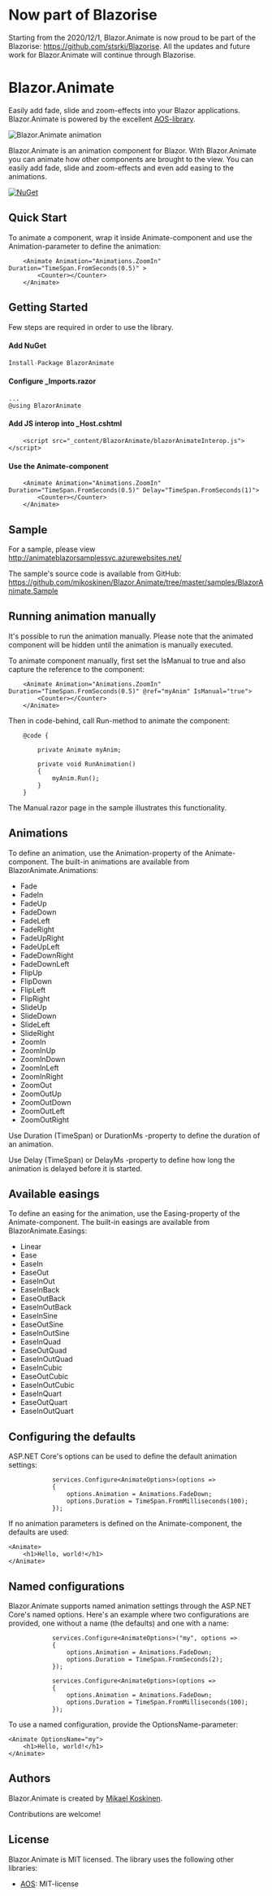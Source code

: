 # Now part of Blazorise

Starting from the 2020/12/1, Blazor.Animate is now proud to be part of the Blazorise: https://github.com/stsrki/Blazorise. All the updates and future work for Blazor.Animate will continue through Blazorise.

# Blazor.Animate 

Easily add fade, slide and zoom-effects into your Blazor applications. Blazor.Animate is powered by the excellent [AOS-library](https://michalsnik.github.io/aos/).

![Blazor.Animate animation](blazoranimate.gif)

Blazor.Animate is an animation component for Blazor. With Blazor.Animate you can animate how other components are brought to the view. You can easily add fade, slide and zoom-effects and even add easing to the animations.

[![NuGet](https://img.shields.io/nuget/v/BlazorAnimate.svg)](https://www.nuget.org/packages/BlazorAnimate/)

## Quick Start

To animate a component, wrap it inside Animate-component and use the Animation-parameter to define the animation:

```
    <Animate Animation="Animations.ZoomIn" Duration="TimeSpan.FromSeconds(0.5)" >
        <Counter></Counter>
    </Animate>
```

## Getting Started

Few steps are required in order to use the library.

#### Add NuGet

```csharp
Install-Package BlazorAnimate
```

#### Configure _Imports.razor

```
...
@using BlazorAnimate
```

#### Add JS interop into _Host.cshtml

```
    <script src="_content/BlazorAnimate/blazorAnimateInterop.js"></script>
```

#### Use the Animate-component

```
    <Animate Animation="Animations.ZoomIn" Duration="TimeSpan.FromSeconds(0.5)" Delay="TimeSpan.FromSeconds(1)">
        <Counter></Counter>
    </Animate>
```

## Sample

For a sample, please view http://animateblazorsamplessvc.azurewebsites.net/

The sample's source code is available from GitHub: https://github.com/mikoskinen/Blazor.Animate/tree/master/samples/BlazorAnimate.Sample

## Running animation manually

It's possible to run the animation manually. Please note that the animated component will be hidden until the animation is manually executed.

To animate component manually, first set the IsManual to true and also capture the reference to the component:

```
	<Animate Animation="Animations.ZoomIn" Duration="TimeSpan.FromSeconds(0.5)" @ref="myAnim" IsManual="true">
		<Counter></Counter>
	</Animate>
```

Then in code-behind, call Run-method to animate the component:

```
	@code {

		private Animate myAnim;

		private void RunAnimation()
		{
			myAnim.Run();
		}
	}
```

The Manual.razor page in the sample illustrates this functionality.

## Animations

To define an animation, use the Animation-property of the Animate-component. The built-in animations are available from BlazorAnimate.Animations:

* Fade
* FadeIn
* FadeUp
* FadeDown
* FadeLeft
* FadeRight
* FadeUpRight
* FadeUpLeft
* FadeDownRight
* FadeDownLeft
* FlipUp
* FlipDown
* FlipLeft
* FlipRight
* SlideUp
* SlideDown
* SlideLeft
* SlideRight
* ZoomIn
* ZoomInUp
* ZoomInDown
* ZoomInLeft
* ZoomInRight
* ZoomOut
* ZoomOutUp
* ZoomOutDown
* ZoomOutLeft
* ZoomOutRight

Use Duration (TimeSpan) or DurationMs -property to define the duration of an animation.

Use Delay (TimeSpan) or DelayMs -property to define how long the animation is delayed before it is started.

## Available easings

To define an easing for the animation, use the Easing-property of the Animate-component. The built-in easings are available from BlazorAnimate.Easings:

* Linear
* Ease
* EaseIn
* EaseOut
* EaseInOut
* EaseInBack
* EaseOutBack
* EaseInOutBack
* EaseInSine
* EaseOutSine
* EaseInOutSine
* EaseInQuad
* EaseOutQuad
* EaseInOutQuad
* EaseInCubic
* EaseOutCubic 
* EaseInOutCubic
* EaseInQuart
* EaseOutQuart
* EaseInOutQuart

## Configuring the defaults

ASP.NET Core's options can be used to define the default animation settings:

```
            services.Configure<AnimateOptions>(options =>
            {
                options.Animation = Animations.FadeDown;
                options.Duration = TimeSpan.FromMilliseconds(100);
            });
```

If no animation parameters is defined on the Animate-component, the defaults are used:

```
<Animate>
    <h1>Hello, world!</h1>
</Animate>
```

## Named configurations

Blazor.Animate supports named animation settings through the ASP.NET Core's named options. Here's an example where two configurations are provided, one without a name (the defaults) and one with a name:

```
            services.Configure<AnimateOptions>("my", options =>
            {
                options.Animation = Animations.FadeDown;
                options.Duration = TimeSpan.FromSeconds(2);
            });

            services.Configure<AnimateOptions>(options =>
            {
                options.Animation = Animations.FadeDown;
                options.Duration = TimeSpan.FromMilliseconds(100);
            });
```

To use a named configuration, provide the OptionsName-parameter:

```
<Animate OptionsName="my">
    <h1>Hello, world!</h1>
</Animate>
```
## Authors

Blazor.Animate is created by [Mikael Koskinen](https://mikaelkoskinen.net).

Contributions are welcome!

## License

Blazor.Animate is MIT licensed. The library uses the following other libraries:

* [AOS](https://michalsnik.github.io/aos/): MIT-license
